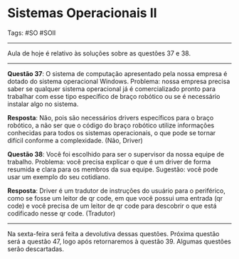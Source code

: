# Sistemas Operacionais II

Tags: #SO #SOII 

---

Aula de hoje é relativo às soluções sobre as questões 37 e 38.

---

**Questão 37**: O sistema de computação apresentado pela nossa empresa é dotado do sistema operacional Windows. Problema: nossa empresa precisa saber se qualquer sistema operacional já é comercializado pronto para trabalhar com esse tipo específico de braço robótico ou se é necessário instalar algo no sistema.

**Resposta**: Não, pois são necessários drivers específicos para o braço robótico, a não ser que o código do braço robótico utilize informações conhecidas para todos os sistemas operacionais, o que pode se tornar difícil conforme a complexidade. (Não, Driver)

**Questão 38**: Você foi escolhido para ser o supervisor da nossa equipe de trabalho. Problema: você precisa explicar o que é um driver de forma resumida e clara para os membros da sua equipe. Sugestão: você pode usar um exemplo do seu cotidiano.

**Resposta**: Driver é um tradutor de instruções do usuário para o periférico, como se fosse um leitor de qr code, em que você possui uma entrada (qr code) e você precisa de um leitor de qr code para descobrir o que está codificado nesse qr code. (Tradutor)

---

Na sexta-feira será feita a devolutiva dessas questões. Próxima questão será a questão 47, logo após retornaremos à questão 39. Algumas questões serão descartadas.
